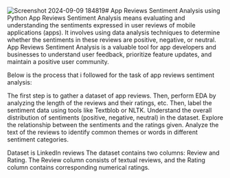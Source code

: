 ![Screenshot 2024-09-09 184819](https://github.com/user-attachments/assets/8879d335-0b80-41d5-8c9f-6ecbd9b1ea36)# App Reviews Sentiment Analysis using Python
App Reviews Sentiment Analysis means evaluating and understanding the sentiments expressed in user reviews of mobile applications (apps).
It involves using data analysis techniques to determine whether the sentiments in these reviews are positive, negative, or neutral.
App Reviews Sentiment Analysis is a valuable tool for app developers and businesses to understand user feedback, prioritize feature updates, and maintain a positive user community.

Below is the process that i followed for the task of app reviews sentiment analysis:

The first step is to gather a dataset of app reviews.
Then, perform EDA by analyzing the length of the reviews and their ratings, etc.
Then, label the sentiment data using tools like Textblob or NLTK.
Understand the overall distribution of sentiments (positive, negative, neutral) in the dataset.
Explore the relationship between the sentiments and the ratings given.
Analyze the text of the reviews to identify common themes or words in different sentiment categories.

Dataset is LinkedIn reviews 
The dataset contains two columns: Review and Rating. The Review column consists of textual reviews, and the Rating column contains corresponding numerical ratings.

